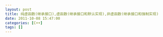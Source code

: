 ```yaml
---
layout: post
title: 纯虚函数(继承接口),虚函数(继承接口和默认实现),非虚函数(继承接口和强制实现)
date: 2011-10-08 15:47:00
categories: [C++]
tags: []
---
```

   